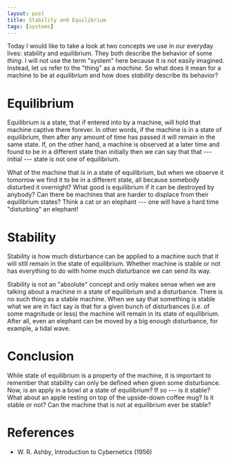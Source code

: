 ```yaml
---
layout: post
title: Stability and Equilibrium
tags: [systems]
---
```


Today I would like to take a look at two concepts we use in our everyday lives&#58; stability and equilibrium. They both describe the behavior of some *thing*. I will not use the term "system" here because it is not easily imagined. Instead, let us refer to the "thing" as a *machine*. So what does it mean for a machine to be at *equilibrium* and how does *stability* describe its behavior?


# Equilibrium


Equilibrium is a state, that if entered into by a machine, will hold that machine captive there forever. In other words, if the machine is in a state of equilibrium, then after any amount of time has passed it will remain in the same state. If, on the other hand, a machine is observed at a later time and found to be in a different state than initially then we can say that that --- initial --- state is not one of
equilibrium.

What of the machine that is in a state of equilibrium, but when we observe it tomorrow we find it to be in a different state, all because somebody disturbed it overnight? What good is equilibrium if it can be destroyed by anybody? Can there be machines that are harder to displace from their equilibrium states? Think a cat or an elephant --- one will have a hard time "disturbing" an elephant!

# Stability

Stability is how much disturbance can be applied to a machine such that it will still remain in the state of equilibrium. Whether machine is stable or not has everything to do with home much disturbance we can send its way.

Stability is not an "absolute" concept and only makes sense when we are talking about a machine in a state of equilibrium and a disturbance. There is no such thing as a stable machine. When we say that something is stable what we are in fact say is that for a given bunch of disturbances (i.e. of some magnitude or less) the machine will remain in its state of equilibrium. After all, even an elephant can be moved by a big enough disturbance, for example, a tidal wave.

# Conclusion

While state of equilibrium is a property of the machine, it is
important to remember that stability can only be defined when given
some disturbance. Now, is an apply in a bowl at a state of
equilibrium? If so --- is it stable? What about an apple resting on
top of the upside-down coffee mug? Is it stable or not? Can the
machine that is not at equilibrium ever be stable?


References
==========

* W. R. Ashby, Introduction to Cybernetics (1956)




